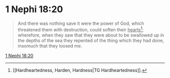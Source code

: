 # 1 Nephi 18:20

> And there was nothing save it were the power of God, which threatened them with destruction, could soften their <u>hearts</u>[^a]; wherefore, when they saw that they were about to be swallowed up in the depths of the sea they repented of the thing which they had done, insomuch that they loosed me.

[1 Nephi 18:20](https://www.churchofjesuschrist.org/study/scriptures/bofm/1-ne/18?lang=eng&id=p20#p20)


[^a]: [[Hardheartedness, Harden, Hardness|TG Hardheartedness]].  

